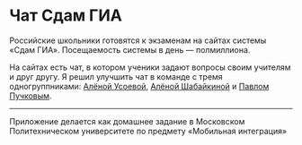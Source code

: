 # Чат Сдам ГИА

Российские школьники готовятся к экзаменам на сайтах системы «Сдам ГИА». Посещаемость системы в день — полмиллиона.

На сайтах есть чат, в котором ученики задают вопросы своим учителям и друг другу. Я решил улучшить чат в команде с тремя одногруппниками: [Алёной Усоевой](lyonausoeva), [Алёной Шабайкиной](byshabay) и [Павлом Пучковым](https://vk.com/id151207594).

---

Приложение делается как домашнее задание в Московском Политехническом университете по предмету «Мобильная интеграция»
